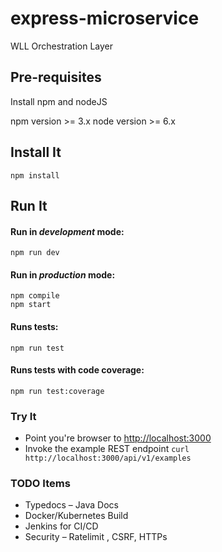 # express-microservice

WLL Orchestration Layer

## Pre-requisites

Install npm and nodeJS

npm version >= 3.x
node version >= 6.x

## Install It
```
npm install
```

## Run It
#### Run in *development* mode:

```
npm run dev
```

#### Run in *production* mode:

```
npm compile
npm start
```
#### Runs tests:

```
npm run test
```
#### Runs tests with code coverage:

```
npm run test:coverage
```

### Try It
* Point you're browser to [http://localhost:3000](http://localhost:3000)
* Invoke the example REST endpoint `curl http://localhost:3000/api/v1/examples`
   
### TODO Items

* Typedocs – Java Docs
* Docker/Kubernetes Build
* Jenkins for CI/CD
* Security – Ratelimit , CSRF, HTTPs

